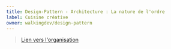 ```yaml
---
title: Design-Pattern - Architecture : La nature de l'ordre
label: Cuisine créative
owner: walkingdev/design-pattern
---
```


> [Lien vers l'organisation](http://github.com/walkingdev)
